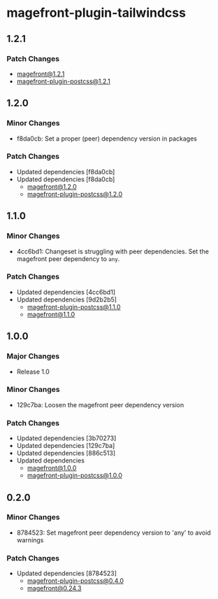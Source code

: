 # magefront-plugin-tailwindcss

## 1.2.1

### Patch Changes

- magefront@1.2.1
- magefront-plugin-postcss@1.2.1

## 1.2.0

### Minor Changes

- f8da0cb: Set a proper (peer) dependency version in packages

### Patch Changes

- Updated dependencies [f8da0cb]
- Updated dependencies [f8da0cb]
  - magefront@1.2.0
  - magefront-plugin-postcss@1.2.0

## 1.1.0

### Minor Changes

- 4cc6bd1: Changeset is struggling with peer dependencies.
  Set the magefront peer dependency to `any`.

### Patch Changes

- Updated dependencies [4cc6bd1]
- Updated dependencies [9d2b2b5]
  - magefront-plugin-postcss@1.1.0
  - magefront@1.1.0

## 1.0.0

### Major Changes

- Release 1.0

### Minor Changes

- 129c7ba: Loosen the magefront peer dependency version

### Patch Changes

- Updated dependencies [3b70273]
- Updated dependencies [129c7ba]
- Updated dependencies [886c513]
- Updated dependencies
  - magefront@1.0.0
  - magefront-plugin-postcss@1.0.0

## 0.2.0

### Minor Changes

- 8784523: Set magefront peer dependency version to 'any' to avoid warnings

### Patch Changes

- Updated dependencies [8784523]
  - magefront-plugin-postcss@0.4.0
  - magefront@0.24.3

